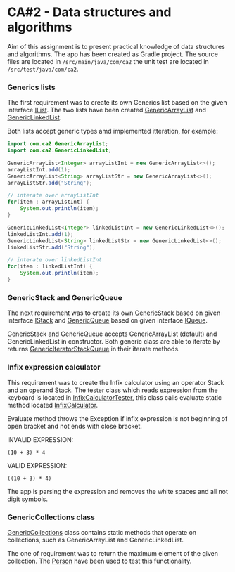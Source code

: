 # CA#2 - Data structures and algorithms
Aim of this assignment is to present practical knowledge of data structures and algorithms. 
The app has been created as Gradle project. The source files are located in
`/src/main/java/com/ca2` the unit test are located in `/src/test/java/com/ca2`.

### Generics lists
The first requirement was to create its own Generics list based on the given interface
[IList](src/main/java/com/ca2/IList.java).
The two lists have been created [GenericArrayList](src/main/java/com/ca2/GenericArrayList.java) and 
[GenericLinkedList](src/main/java/com/ca2/GenericLinkedList.java).

Both lists accept generic types amd implemented itteration, for example:
```java
import com.ca2.GenericArrayList;
import com.ca2.GenericLinkedList;

GenericArrayList<Integer> arrayListInt = new GenericArrayList<>();
arrayListInt.add(1);
GenericArrayList<String> arrayListStr = new GenericArrayList<>();
arrayListStr.add("String");

// interate over arrayListInt
for(item : arrayListInt) {
    System.out.println(item);
}

GenericLinkedList<Integer> linkedListInt = new GenericLinkedList<>();
linkedListInt.add(1);
GenericLinkedList<String> linkedListStr = new GenericLinkedList<>();
linkedListStr.add("String");

// interate over linkedListInt
for(item : linkedListInt) {
    System.out.println(item);
}
```

### GenericStack and GenericQueue
The next requirement was to create its own [GenericStack](src/main/java/com/ca2/GenericStack.java) 
based on given interface [IStack](src/main/java/com/ca2/IStack.java)
and [GenericQueue](src/main/java/com/ca2/GenericQueue.java)
based on given interface [IQueue](src/main/java/com/ca2/IQueue.java).

GenericStack and GenericQueue accepts GenericArrayList (default) and GenericLinkedList in constructor.
Both generic class are able to iterate by returns 
[GenericIteratorStackQueue](src/main/java/com/ca2/GenericIteratorStackQueue.java)
in their iterate methods.

### Infix expression calculator
This requirement was to create the Infix calculator using an operator Stack and an operand Stack.
The tester class which reads expression from the keyboard is located in
[InfixCalculatorTester](src/main/java/com/ca2/InfixCalculatorTester.java), this class calls evaluate static method
located [InfixCalculator](src/main/java/com/ca2/InfixCalculator.java). 

Evaluate method throws the Exception if infix expression is not beginning of open bracket and not ends with close bracket. 

INVALID EXPRESSION:
~~~
(10 + 3) * 4
~~~

VALID EXPRESSION:
~~~
((10 + 3) * 4)
~~~

The app is parsing the expression and removes the white spaces and all not digit symbols.

### GenericCollections class
[GenericCollections](src/main/java/com/ca2/GenericCollections.java)
class contains static methods that operate on collections, such as GenericArrayList 
and GenericLinkedList. 

The one of requirement was to return the maximum element of the given collection. 
The [Person](src/main/java/com/ca2/Person.java) have been used to test this functionality.  